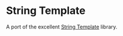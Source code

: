 # String Template

A port of the excellent [String Template] library.

[String Template]: https://www.stringtemplate.org/
